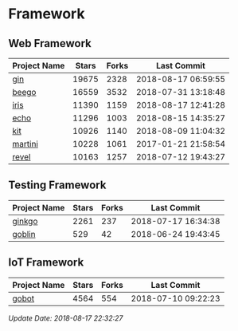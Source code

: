 # Framework

## Web Framework

| Project Name | Stars | Forks | Last Commit |
| ------------ | ----- | ----- | ----------- |
| [gin](https://github.com/gin-gonic/gin) | 19675 | 2328 | 2018-08-17 06:59:55 |
| [beego](https://github.com/astaxie/beego) | 16559 | 3532 | 2018-07-31 13:18:48 |
| [iris](https://github.com/kataras/iris) | 11390 | 1159 | 2018-08-17 12:41:28 |
| [echo](https://github.com/labstack/echo) | 11296 | 1003 | 2018-08-15 14:35:27 |
| [kit](https://github.com/go-kit/kit) | 10926 | 1140 | 2018-08-09 11:04:32 |
| [martini](https://github.com/go-martini/martini) | 10228 | 1061 | 2017-01-21 21:58:54 |
| [revel](https://github.com/revel/revel) | 10163 | 1257 | 2018-07-12 19:43:27 |

## Testing Framework

| Project Name | Stars | Forks | Last Commit |
| ------------ | ----- | ----- | ----------- |
| [ginkgo](https://github.com/onsi/ginkgo) | 2261 | 237 | 2018-07-17 16:34:38 |
| [goblin](https://github.com/franela/goblin) | 529 | 42 | 2018-06-24 19:43:45 |

## IoT Framework

| Project Name | Stars | Forks | Last Commit |
| ------------ | ----- | ----- | ----------- |
| [gobot](https://github.com/hybridgroup/gobot) | 4564 | 554 | 2018-07-10 09:22:23 |

*Update Date: 2018-08-17 22:32:27*